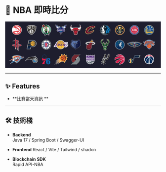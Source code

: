 # 🚀 NBA 即時比分

![NBA logo圖片](./README-img/nba-logo.png)

---

## ✨ Features

- **比賽當天資訊 **

---

## 🛠 技術棧

- **Backend**  
  Java 17 / Spring Boot / Swagger-UI

- **Frontend**
  React / Vite / Tailwind / shadcn

- **Blockchain SDK**  
  Rapid API-NBA
